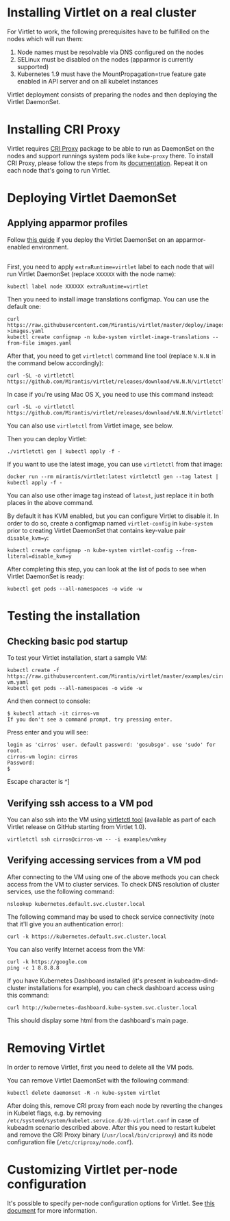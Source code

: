 # Installing Virtlet on a real cluster

For Virtlet to work, the following prerequisites have to be fulfilled
on the nodes which will run them:

1. Node names must be resolvable via DNS configured on the nodes
1. SELinux must be disabled on the nodes (apparmor is currently supported)
1. Kubernetes 1.9 must have the MountPropagation=true feature gate enabled in API server and on all kubelet instances

Virtlet deployment consists of preparing the nodes and then deploying
the Virtlet DaemonSet.

# Installing CRI Proxy

Virtlet requires [CRI Proxy](https://github.com/Mirantis/criproxy)
package to be able to run as DaemonSet on the nodes and support
runnings system pods like `kube-proxy` there. To install CRI Proxy,
please follow the steps from its
[documentation](https://github.com/Mirantis/criproxy/blob/master/README.md).
Repeat it on each node that's going to run Virtlet.

# Deploying Virtlet DaemonSet

## Applying apparmor profiles
Follow [this guide](apparmor) if you deploy
the Virtlet DaemonSet on an apparmor-enabled environment.
##

First, you need to apply `extraRuntime=virtlet` label to each node that will run Virtlet DaemonSet (replace `XXXXXX` with the node name):
```
kubectl label node XXXXXX extraRuntime=virtlet
```

Then you need to install image translations configmap. You can use the default one:
```
curl https://raw.githubusercontent.com/Mirantis/virtlet/master/deploy/images.yaml >images.yaml
kubectl create configmap -n kube-system virtlet-image-translations --from-file images.yaml
```

After that, you need to get `virtletctl` command line tool (replace `N.N.N` in the command below accordingly):
```
curl -SL -o virtletctl https://github.com/Mirantis/virtlet/releases/download/vN.N.N/virtletctl
```
In case if you're using Mac OS X, you need to use this command instead:
```
curl -SL -o virtletctl https://github.com/Mirantis/virtlet/releases/download/vN.N.N/virtletctl.darwin
```
You can also use `virtletctl` from Virtlet image, see below.

Then you can deploy Virtlet:
```
./virtletctl gen | kubectl apply -f -
```

If you want to use the latest image, you can use `virtletctl` from that image:
```
docker run --rm mirantis/virtlet:latest virtletctl gen --tag latest | kubectl apply -f -
```
You can also use other image tag instead of `latest`, just replace it in both places
in the above command.

By default it has KVM enabled, but you can configure Virtlet to
disable it.  In order to do so, create a configmap named
`virtlet-config` in `kube-system` prior to creating Virtlet DaemonSet
that contains key-value pair `disable_kvm=y`:
```
kubectl create configmap -n kube-system virtlet-config --from-literal=disable_kvm=y
```

After completing this step, you can look at the list of pods to see
when Virtlet DaemonSet is ready:
```
kubectl get pods --all-namespaces -o wide -w
```

# Testing the installation

## Checking basic pod startup

To test your Virtlet installation, start a sample VM:
```
kubectl create -f https://raw.githubusercontent.com/Mirantis/virtlet/master/examples/cirros-vm.yaml
kubectl get pods --all-namespaces -o wide -w
```

And then connect to console:
```
$ kubectl attach -it cirros-vm
If you don't see a command prompt, try pressing enter.
```

Press enter and you will see:

```
login as 'cirros' user. default password: 'gosubsgo'. use 'sudo' for root.
cirros-vm login: cirros
Password:
$
```

Escape character is ^]

## Verifying ssh access to a VM pod

You can also ssh into the VM using
[virtletctl tool](../../reference/virtletctl/) (available as part
of each Virtlet release on GitHub starting from Virtlet 1.0).

```
virtletctl ssh cirros@cirros-vm -- -i examples/vmkey
```

## Verifying accessing services from a VM pod

After connecting to the VM using one of the above methods you can check access
from the VM to cluster services. To check DNS resolution of cluster services,
use the following command:

```
nslookup kubernetes.default.svc.cluster.local
```

The following command may be used to check service connectivity (note that
it'll give you an authentication error):

```
curl -k https://kubernetes.default.svc.cluster.local
```

You can also verify Internet access from the VM:

```
curl -k https://google.com
ping -c 1 8.8.8.8
```

If you have Kubernetes Dashboard installed (it's present in
kubeadm-dind-cluster installations for example), you can check
dashboard access using this command:

```
curl http://kubernetes-dashboard.kube-system.svc.cluster.local
```

This should display some html from the dashboard's main page.

# Removing Virtlet

In order to remove Virtlet, first you need to delete all the VM pods.

You can remove Virtlet DaemonSet with the following command:
```
kubectl delete daemonset -R -n kube-system virtlet
```

After doing this, remove CRI proxy from each node by reverting the
changes in Kubelet flags, e.g. by removing
`/etc/systemd/system/kubelet.service.d/20-virtlet.conf` in case of
kubeadm scenario described above. After this you need to restart
kubelet and remove the CRI Proxy binary (`/usr/local/bin/criproxy`)
and its node configuration file (`/etc/criproxy/node.conf`).

# Customizing Virtlet per-node configuration

It's possible to specify per-node configuration options for Virtlet.
See [this document](../../reference/config/) for more information.
